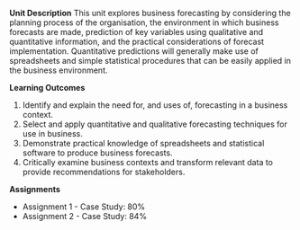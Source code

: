 **Unit Description**
This unit explores business forecasting by considering the planning process of the organisation, the environment in which business forecasts are made, prediction of key variables using qualitative and quantitative information, and the practical considerations of forecast implementation. Quantitative predictions will generally make use of spreadsheets and simple statistical procedures that can be easily applied in the business environment.

**Learning Outcomes**
1. Identify and explain the need for, and uses of, forecasting in a business context.
2. Select and apply quantitative and qualitative forecasting techniques for use in business.
3. Demonstrate practical knowledge of spreadsheets and statistical software to produce business forecasts.
4. Critically examine business contexts and transform relevant data to provide recommendations for stakeholders.

**Assignments**
- Assignment 1 - Case Study: 80% 
- Assignment 2 - Case Study: 84%
